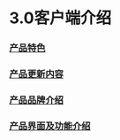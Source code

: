 # 3.0客户端介绍

### [产品特色](https://www.gitbook.com/book/tanjiavr/training/edit#/edit/master/13/131.md?_k=dww93h)

### [产品更新内容](https://www.gitbook.com/book/tanjiavr/training/edit#/edit/master/13/132-chan-pin-geng-xin-nei-rong.md?_k=5069r3)

### [产品品牌介绍](https://www.gitbook.com/book/tanjiavr/training/edit#/edit/master/13/133-chan-pin-pin-pai-jie-shao.md?_k=rf68j1)

### [产品界面及功能介绍](https://www.gitbook.com/book/tanjiavr/training/edit#/edit/master/13/114-chan-pin-jie-mian-ji-gong-neng-jie-shao.md?_k=j6oej2)




